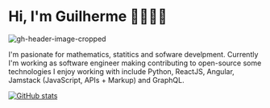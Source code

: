 # Hi, I'm Guilherme 👋👨🏻‍💻

![gh-header-image-cropped](https://user-images.githubusercontent.com/12011070/184651527-9a60733c-d92b-4a11-af2b-a7883d14af67.png) 


I'm pasionate for mathematics, statitics and sofware develpment. Currently I'm working as software engineer making contributing to open-source some technologies I enjoy working with include Python, ReactJS, Angular, Jamstack (JavaScript, APIs + Markup) and GraphQL. 

[![ GitHub stats](https://github-readme-stats.vercel.app/api?username=guilhermeprokisch)](https://github.com/guilhermeprokisch/github-readme-stats)
